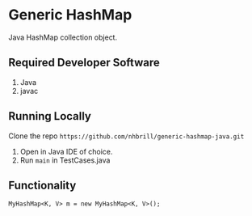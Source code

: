 # Generic HashMap
Java HashMap collection object.

## Required Developer Software
1. Java
2. javac

## Running Locally
Clone the repo ```https://github.com/nhbrill/generic-hashmap-java.git```
1. Open in Java IDE of choice.
2. Run ```main``` in TestCases.java

## Functionality
```MyHashMap<K, V> m = new MyHashMap<K, V>();```


